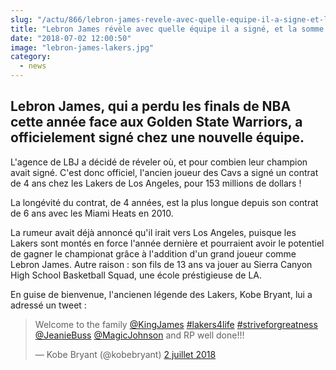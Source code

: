 ```yaml
--- 
slug: "/actu/866/lebron-james-revele-avec-quelle-equipe-il-a-signe-et-la-somme-astronomique-qui-va-avec"
title: "Lebron James révèle avec quelle équipe il a signé, et la somme astronomique qui va avec !"
date: "2018-07-02 12:00:50"
image: "lebron-james-lakers.jpg"
category:
  - news
---
```

<h2>Lebron James, qui a perdu les finals de NBA cette année face aux Golden State Warriors, a officielement signé chez une nouvelle équipe.</h2>

<p>L'agence de LBJ a décidé de réveler où, et pour combien leur champion avait signé. C'est donc officiel, l'ancien joueur des Cavs a signé un contrat de 4 ans chez les Lakers de Los Angeles, pour 153 millions de dollars !</p>

<p>La longévité du contrat, de 4 années, est la plus longue depuis son contrat de 6 ans avec les Miami Heats en 2010.</p>

<p>La rumeur avait déjà annoncé qu'il irait vers Los Angeles, puisque les Lakers sont montés en force l'année dernière et pourraient avoir le potentiel de gagner le championat grâce à l'addition d'un grand joueur comme Lebron James. Autre raison : son fils de 13 ans va jouer au Sierra Canyon High School Basketball Squad, une école préstigieuse de LA.</p>

<p>En guise de bienvenue, l'ancienen légende des Lakers, Kobe Bryant, lui a adressé un tweet :</p>

<blockquote class="twitter-tweet" data-lang="fr"><p lang="en" dir="ltr">Welcome to the family <a href="https://twitter.com/KingJames?ref_src=twsrc%5Etfw">@KingJames</a>  <a href="https://twitter.com/hashtag/lakers4life?src=hash&ref_src=twsrc%5Etfw">#lakers4life</a> <a href="https://twitter.com/hashtag/striveforgreatness?src=hash&ref_src=twsrc%5Etfw">#striveforgreatness</a> <a href="https://twitter.com/JeanieBuss?ref_src=twsrc%5Etfw">@JeanieBuss</a> <a href="https://twitter.com/MagicJohnson?ref_src=twsrc%5Etfw">@MagicJohnson</a> and RP well done!!! </p>— Kobe Bryant (@kobebryant) <a href="https://twitter.com/kobebryant/status/1013590731691155456?ref_src=twsrc%5Etfw">2 juillet 2018</a></blockquote>
<script async src="https://platform.twitter.com/widgets.js" charset="utf-8"></script>
